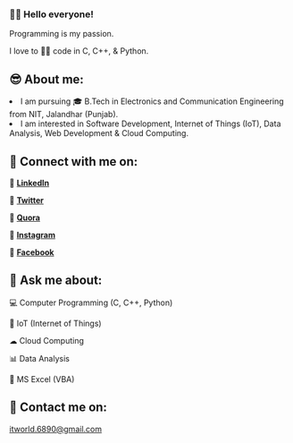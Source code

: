 <!--**sanju6890/sanju6890** is a ✨ _special_ ✨ repository because its `README.md` (this file) appears on your GitHub profile.
- 🔭 I’m currently working on ...
- 🌱 I’m currently learning 
- 👯 I’m looking to collaborate on ...
- 🤔 I’m looking for help with ...
- 📫 How to reach me: 
- 😄 Pronouns: ...
- ⚡ Fun fact: ...
-->
### 🙋‍♂️ Hello everyone!
<p>Programming is my passion.</p>
<p>I love to 👨‍💻 code in C, C++, & Python.</p>
  
## 😎 About me:
<li>I am pursuing 🎓 B.Tech in Electronics and Communication Engineering from NIT, Jalandhar (Punjab).</li>
<li>I am interested in Software Development, Internet of Things (IoT), Data Analysis, Web Development & Cloud Computing.</li>

## 🤝 Connect with me on:
<p>🔹 <a href="https://www.linkedin.com/in/sanjusaikapian6890/"><b>LinkedIn</b></a></p>
<p>🔹 <a href="https://twitter.com/Sanjay6890"><b>Twitter</b></a></p>
<p>🔹 <a href="https://www.quora.com/profile/Sanjay-Kumar-26145"><b>Quora</b></a></p>
<p>🔹 <a href="https://www.instagram.com/tech_deets.sanju_saikapian/"><b>Instagram</b></a></p>
<p>🔹 <a href="https://www.facebook.com/saikapiansanjay"><b>Facebook</b></a></p>

## 💬 Ask me about:
<p>💻 Computer Programming (C, C++, Python)</p>
<p>🔌 IoT (Internet of Things)</p>
<p>☁ Cloud Computing</p>
<p>📊 Data Analysis</p>
<p>💼 MS Excel (VBA)</p>

<!-- ![Anurag's github stats](https://github-readme-stats.vercel.app/api?username=sanju6890&show_icons=true&theme=radical) -->

## 📧 Contact me on:
<p><a href="mailto:itworld.6890@gmail.com"> itworld.6890@gmail.com</a><p>
